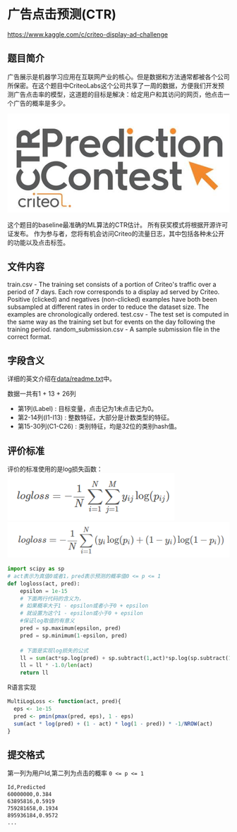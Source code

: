 
# 广告点击预测(CTR)

https://www.kaggle.com/c/criteo-display-ad-challenge

## 题目简介

广告展示是机器学习应用在互联网产业的核心。但是数据和方法通常都被各个公司所保密。在这个题目中CriteoLabs这个公司共享了一周的数据，方便我们开发预测广告点击率的模型，这道题的目标是解决：给定用户和其访问的网页，他点击一个广告的概率是多少。

![image](img/title.jpg)

这个题目的baseline最准确的ML算法的CTR估计。 所有获奖模式将根据开源许可证发布。 作为参与者，您将有机会访问Criteo的流量日志，其中包括各种未公开的功能以及点击标签。

## 文件内容

train.csv - The training set consists of a portion of Criteo's traffic over a period of 7 days. Each row corresponds to a display ad served by Criteo. Positive (clicked) and negatives (non-clicked) examples have both been subsampled at different rates in order to reduce the dataset size. The examples are chronologically ordered.
test.csv - The test set is computed in the same way as the training set but for events on the day following the training period.
random_submission.csv - A sample submission file in the correct format.

## 字段含义

详细的英文介绍在[data/readme.txt](data/readme.txt)中。

数据一共有1 + 13 + 26列
* 第1列(Label) : 目标变量，点击记为1未点击记为0。
* 第2-14列(I1-I13) : 整数特征，大部分是计数类型的特征。
* 第15-30列(C1-C26) : 类别特征，均是32位的类别hash值。


## 评价标准

评价的标准使用的是log损失函数：
![image](img/logloss.png)
![image](img/logloss_a.png)

```python
import scipy as sp
# act表示为真值0或者1，pred表示预测的概率值0 <= p <= 1
def logloss(act, pred):
    epsilon = 1e-15
    # 下面两行代码的含义为，
    # 如果概率大于1 - epsilon或者小于0 + epsilon
    # 就设置为这个1 - epsilon或小于0 + epsilon
    #保证log取值的有意义
    pred = sp.maximum(epsilon, pred)
    pred = sp.minimum(1-epsilon, pred)

    # 下面是实现log损失的公式
    ll = sum(act*sp.log(pred) + sp.subtract(1,act)*sp.log(sp.subtract(1,pred)))
    ll = ll * -1.0/len(act)
    return ll
```
R语言实现
```r
MultiLogLoss <- function(act, pred){
  eps <- 1e-15
  pred <- pmin(pmax(pred, eps), 1 - eps)
  sum(act * log(pred) + (1 - act) * log(1 - pred)) * -1/NROW(act)
}
```
## 提交格式

第一列为用户Id,第二列为点击的概率 `0 <= p <= 1`
```
Id,Predicted
60000000,0.384
63895816,0.5919
759281658,0.1934
895936184,0.9572
...
```
